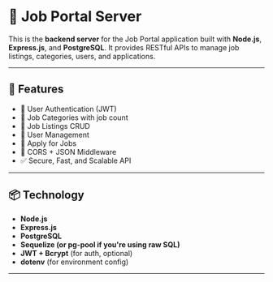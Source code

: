 # 🧠 Job Portal Server

This is the **backend server** for the Job Portal application built with **Node.js**, **Express.js**, and **PostgreSQL**. It provides RESTful APIs to manage job listings, categories, users, and applications.

---

## 🚀 Features

- 🔐 User Authentication (JWT)
- 📁 Job Categories with job count
- 💼 Job Listings CRUD
- 👥 User Management
- 📝 Apply for Jobs
- 📡 CORS + JSON Middleware
- ✅ Secure, Fast, and Scalable API

---

## 📦 Technology

- **Node.js**
- **Express.js**
- **PostgreSQL**
- **Sequelize (or pg-pool if you're using raw SQL)**
- **JWT + Bcrypt** (for auth, optional)
- **dotenv** (for environment config)

---


